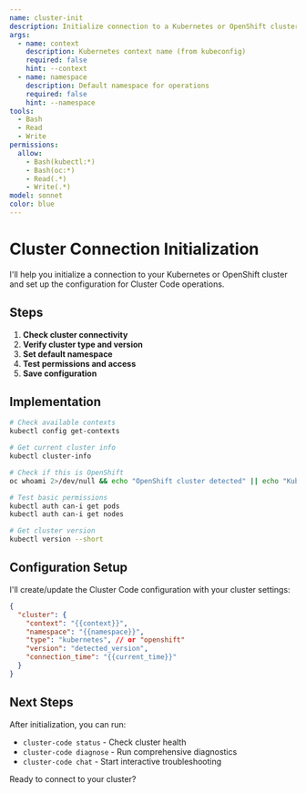 ```yaml
---
name: cluster-init
description: Initialize connection to a Kubernetes or OpenShift cluster
args:
  - name: context
    description: Kubernetes context name (from kubeconfig)
    required: false
    hint: --context
  - name: namespace
    description: Default namespace for operations
    required: false
    hint: --namespace
tools:
  - Bash
  - Read
  - Write
permissions:
  allow:
    - Bash(kubectl:*)
    - Bash(oc:*)
    - Read(.*)
    - Write(.*)
model: sonnet
color: blue
---
```


# Cluster Connection Initialization

I'll help you initialize a connection to your Kubernetes or OpenShift cluster and set up the configuration for Cluster Code operations.

## Steps

1. **Check cluster connectivity**
2. **Verify cluster type and version**
3. **Set default namespace**
4. **Test permissions and access**
5. **Save configuration**

## Implementation

```bash
# Check available contexts
kubectl config get-contexts

# Get current cluster info
kubectl cluster-info

# Check if this is OpenShift
oc whoami 2>/dev/null && echo "OpenShift cluster detected" || echo "Kubernetes cluster detected"

# Test basic permissions
kubectl auth can-i get pods
kubectl auth can-i get nodes

# Get cluster version
kubectl version --short
```

## Configuration Setup

I'll create/update the Cluster Code configuration with your cluster settings:

```json
{
  "cluster": {
    "context": "{{context}}",
    "namespace": "{{namespace}}",
    "type": "kubernetes", // or "openshift"
    "version": "detected_version",
    "connection_time": "{{current_time}}"
  }
}
```

## Next Steps

After initialization, you can run:
- `cluster-code status` - Check cluster health
- `cluster-code diagnose` - Run comprehensive diagnostics
- `cluster-code chat` - Start interactive troubleshooting

Ready to connect to your cluster?